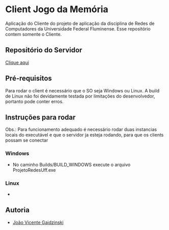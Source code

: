 # Client Jogo da Memória

Aplicação do Cliente do projeto de aplicação da disciplina de Redes de Computadores da Universidade Federal Fluminense. Esse repositório contem somente o Cliente.



## Repositório do Servidor
[Clique aqui](https://github.com/gaidzinski07/ServidorJogoDaMemoria)
## Pré-requisitos
Para rodar o client é necessário que o SO seja Windows ou Linux. A build de Linux não foi devidamente testada por limitações do desenvolvedor, portanto pode conter erros.
##  Instruções para rodar
Obs.: Para funcionamento adequado é necessário rodar duas instancias locais do executável e que o servidor ja esteja rodando, para que os clients possam se conectar
### Windows
- No caminho Builds/BUILD_WINDOWS execute o arquivo ProjetoRedesUff.exe
### Linux
- 
## Autoria

- [João Vicente Gaidzinski](https://www.github.com/gaidzinski07)

